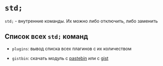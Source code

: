 # `std;`

`std;` - внутренние команды. Их можно либо отключить, либо заменить

## Список всех `std;` команд
- `plugins`: вывод списка всех плагинов с их количеством

- `gistbin`: скачать модуль с [pastebin](https://pastebin.com) или с [gist](https://gist.github.com)